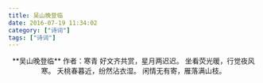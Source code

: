 ```yaml
---
title: 吴山晚登临
date: 2016-07-19 11:34:02
category: ["诗词"]
tags: ["诗词"]
---
```


<center>
**吴山晚登临**
作者：寒青
<!--more-->
好文齐共赏，星月两迟迟。   
坐看荧光暖，行觉夜风寒。   
夭桃春暮近，纷然沾衣湿。   
闲情无有寄，雁落满山枝。 
</center>